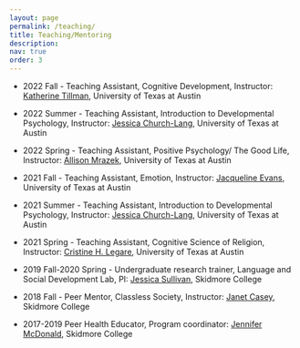 ```yaml
---
layout: page
permalink: /teaching/
title: Teaching/Mentoring
description: 
nav: true
order: 3
---
```


* 2022 Fall - Teaching Assistant, Cognitive Development,  Instructor: [Katherine Tillman](https://liberalarts.utexas.edu/psychology/faculty/kat2962), University of Texas at Austin

* 2022 Summer - Teaching Assistant, Introduction to Developmental Psychology,  Instructor: [Jessica Church-Lang](https://liberalarts.utexas.edu/psychology/faculty/jc58227), University of Texas at Austin

* 2022 Spring - Teaching Assistant, Positive Psychology/ The Good Life, Instructor: [Allison Mrazek](https://liberalarts.utexas.edu/psychology/faculty/ajm7696), University of Texas at Austin

* 2021 Fall - Teaching Assistant, Emotion, Instructor: [Jacqueline Evans](https://liberalarts.utexas.edu/psychology/faculty/jjr383), University of Texas at Austin

* 2021 Summer - Teaching Assistant, Introduction to Developmental Psychology, Instructor: [Jessica Church-Lang](https://liberalarts.utexas.edu/psychology/faculty/jc58227), University of Texas at Austin

* 2021 Spring - Teaching Assistant, Cognitive Science of Religion, Instructor: [Cristine H. Legare](https://liberalarts.utexas.edu/psychology/faculty/chl525), University of Texas at Austin

* 2019 Fall-2020 Spring - Undergraduate research trainer, Language and Social Development Lab, PI: [Jessica Sullivan](https://www.skidmore.edu/psychology/faculty/sullivan.php), Skidmore College

* 2018 Fall - Peer Mentor, Classless Society, Instructor: [Janet Casey](https://www.skidmore.edu/english/faculty/casey.php), Skidmore College 

* 2017-2019 Peer Health Educator, Program coordinator: [Jennifer McDonald](https://www.skidmore.edu/health_promotion/staff.php), Skidmore College
